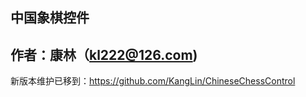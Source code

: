 ## 中国象棋控件
作者：康林（kl222@126.com)
------------------------

新版本维护已移到：https://github.com/KangLin/ChineseChessControl